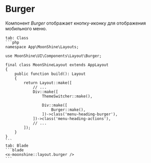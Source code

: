 # Burger

Компонент *Burger* отображает кнопку-иконку для отображения мобильного меню.

~~~tabs
tab: Class
```php
namespace App\MoonShine\Layouts;

use MoonShine\UI\Components\Layout\Burger;

final class MoonShineLayout extends AppLayout
{
    public function build(): Layout
    {
        return Layout::make([
            // ...
            Div::make([
                ThemeSwitcher::make(),

                Div::make([
                    Burger::make(),
                ])->class('menu-heading-burger'),
            ])->class('menu-heading-actions'),
            // ...
        ]);
    }
}
```
tab: Blade
```blade
<x-moonshine::layout.burger />
```
~~~
